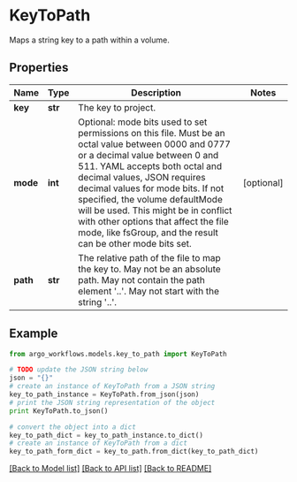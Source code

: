 # KeyToPath

Maps a string key to a path within a volume.

## Properties

Name | Type | Description | Notes
------------ | ------------- | ------------- | -------------
**key** | **str** | The key to project. | 
**mode** | **int** | Optional: mode bits used to set permissions on this file. Must be an octal value between 0000 and 0777 or a decimal value between 0 and 511. YAML accepts both octal and decimal values, JSON requires decimal values for mode bits. If not specified, the volume defaultMode will be used. This might be in conflict with other options that affect the file mode, like fsGroup, and the result can be other mode bits set. | [optional] 
**path** | **str** | The relative path of the file to map the key to. May not be an absolute path. May not contain the path element &#39;..&#39;. May not start with the string &#39;..&#39;. | 

## Example

```python
from argo_workflows.models.key_to_path import KeyToPath

# TODO update the JSON string below
json = "{}"
# create an instance of KeyToPath from a JSON string
key_to_path_instance = KeyToPath.from_json(json)
# print the JSON string representation of the object
print KeyToPath.to_json()

# convert the object into a dict
key_to_path_dict = key_to_path_instance.to_dict()
# create an instance of KeyToPath from a dict
key_to_path_form_dict = key_to_path.from_dict(key_to_path_dict)
```
[[Back to Model list]](../README.md#documentation-for-models) [[Back to API list]](../README.md#documentation-for-api-endpoints) [[Back to README]](../README.md)


